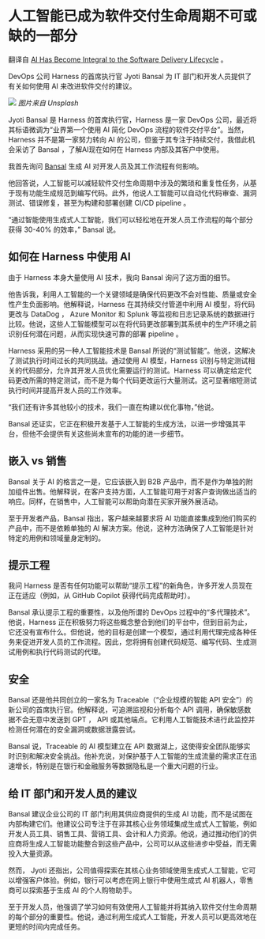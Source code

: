 # 人工智能已成为软件交付生命周期不可或缺的一部分

翻译自 [AI Has Become Integral to the Software Delivery Lifecycle](https://thenewstack.io/ai-has-become-integral-to-the-software-delivery-lifecycle/) 。

DevOps 公司 Harness 的首席执行官 Jyoti Bansal 为 IT 部门和开发人员提供了有关如何使用 AI 来改进软件交付的建议。

![](https://cdn.thenewstack.io/media/2023/05/eab3abd9-elliott-ledain-r9k-vxetvzo-unsplash-1024x683.jpg)
*图片来自 Unsplash*

Jyoti Bansal 是 Harness 的首席执行官，Harness 是一家 DevOps 公司，最近将其标语微调为“业界第一个使用 AI 简化 DevOps 流程的软件交付平台”。当然， Harness 并不是第一家努力转向 AI 的公司，但鉴于其专注于持续交付，我借此机会采访了 Bansal ，了解AI现在如何在 Harness 内部及其客户中使用。

我首先询问 [Bansal](https://www.linkedin.com/in/jyotibansal/) 生成 AI 对开发人员及其工作流程有何影响。

他回答说，人工智能可以减轻软件交付生命周期中涉及的繁琐和重复性任务，从基于现有功能生成规范到编写代码。此外，他说人工智能可以自动化代码审查、漏洞测试、错误修复，甚至为构建和部署创建 CI/CD pipeline 。

“通过智能使用生成式人工智能，我们可以轻松地在开发人员工作流程的每个部分获得 30-40% 的效率，” Bansal 说。

## 如何在 Harness 中使用 AI

由于 Harness 本身大量使用 AI 技术，我向 Bansal 询问了这方面的细节。

他告诉我，利用人工智能的一个关键领域是确保代码更改不会对性能、质量或安全性产生负面影响。他解释说，Harness 在其持续交付管道中利用 AI 模型，将代码更改与 DataDog ， Azure Monitor 和 Splunk 等监视和日志记录系统的数据进行比较。他说，这些人工智能模型可以在将代码更改部署到其系统中的生产环境之前识别任何潜在问题，从而实现快速可靠的部署 pipeline 。

Harness 采用的另一种人工智能技术是 Bansal 所说的“测试智能”。他说，这解决了测试执行时间过长的共同挑战。通过使用 AI 模型，Harness 识别与特定测试相关的代码部分，允许其开发人员优化需要运行的测试。Harness 可以确定给定代码更改所需的特定测试，而不是为每个代码更改运行大量测试。这可显著缩短测试执行时间并提高开发人员的工作效率。

“我们还有许多其他较小的技术，我们一直在构建以优化事物，”他说。

Bansal 还证实，它正在积极开发基于人工智能的生成方法，以进一步增强其平台，但他不会提供有关这些尚未宣布的功能的进一步细节。

## 嵌入 vs 销售

Bansal 关于 AI 的格言之一是，它应该嵌入到 B2B 产品中，而不是作为单独的附加组件出售。他解释说，在客户支持方面，人工智能可用于对客户查询做出适当的响应。同样，在销售中，人工智能可以帮助向潜在买家开展外展活动。

至于开发者产品，Bansal 指出，客户越来越要求将 AI 功能直接集成到他们购买的产品中，而不是依赖单独的 AI 解决方案。他说，这种方法确保了人工智能是针对特定的用例和领域量身定制的。

## 提示工程

我问 Harness 是否有任何功能可以帮助“提示工程”的新角色，许多开发人员现在正在适应（例如，从 GitHub Copilot 获得代码完成帮助时）。

Bansal 承认提示工程的重要性，以及他所谓的 DevOps 过程中的“多代理技术”。他说，Harness 正在积极努力将这些概念整合到他们的平台中，但到目前为止，它还没有宣布什么。但他说，他的目标是创建一个模型，通过利用代理完成各种任务来促进开发人员的工作流程。因此，您将拥有创建代码规范、编写代码、生成测试用例和执行代码测试的代理。

## 安全

Bansal 还是他共同创立的一家名为 Traceable（“企业规模的智能 API 安全”）的新公司的首席执行官。他解释说，可追溯监视和分析每个 API 调用，确保敏感数据不会无意中发送到 GPT ， API 或其他端点。它利用人工智能技术进行此监控并检测任何潜在的安全漏洞或数据泄露尝试。

Bansal 说，Traceable 的 AI 模型建立在 API 数据湖上，这使得安全团队能够实时识别和解决安全挑战。他补充说，对保护基于人工智能的生成流量的需求正在迅速增长，特别是在银行和金融服务等数据隐私是一个重大问题的行业。

## 给 IT 部门和开发人员的建议

Bansal 建议企业公司的 IT 部门利用其供应商提供的生成 AI 功能，而不是试图在内部构建它们。他建议公司专注于在非其核心业务领域集成生成式人工智能，例如开发人员工具、销售工具、营销工具、会计和人力资源。他说，通过推动他们的供应商将生成人工智能功能整合到这些产品中，公司可以从这些进步中受益，而无需投入大量资源。

然而， Jyoti 还指出，公司值得探索在其核心业务领域使用生成式人工智能，它可以增强客户体验。例如，银行可以考虑在网上银行中使用生成式 AI 机器人，零售商可以探索基于生成 AI 的个人购物助手。

至于开发人员，他强调了学习如何有效使用人工智能并将其纳入软件交付生命周期的每个部分的重要性。他说，通过利用生成式人工智能，开发人员可以更高效地在更短的时间内完成任务。